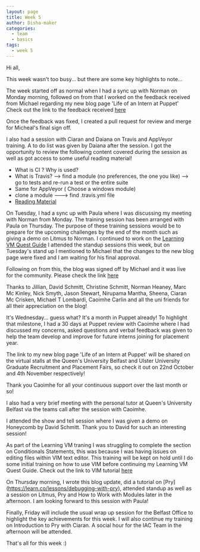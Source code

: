 ```yaml
---
layout: page
title: Week 5
author: Disha-maker
categories:
  - team
  - basics
tags:
  - week 5
---
```


Hi all,

This week wasn't too busy... but there are some key highlights to note...

The week started off as normal when I had a sync up with Norman on Monday morning, followed on from that I worked on the feedback received from Michael regarding my new blog page 'Life of an Intern at Puppet'
Check out the link to the feedback received [here](https://github.com/puppetlabs/iac/pull/117)

Once the feedback was fixed, I created a pull request for review and merge for Micheal's final sign off.

I also had a session with Ciaran and Daiana on Travis and AppVeyor training. A to do list was given by Daiana after the session. I got the opportunity to review the following content covered during the session as well as got access to some useful reading material!
- What is CI ? Why is used?
- What is Travis? --> find a module (no preferences, the one you like) --> go to tests and re-run a test or the entire suite
- Same for AppVeyor ( Choose a windows module)
- clone a module ---> find .travis.yml file
- [Reading Material](https://docs.travis-ci.com/)

On Tuesday, I had a sync up with Paula where I was discussing my meeting with Norman from Monday. The training session has been arranged with Paula on Thursday.
The purpose of these training sessions would be to prepare for the upcoming challenges by the end of the month such as giving a demo on Litmus to Norman. I continued to work on the [Learning VM Quest Guide](https://github.com/puppetlabs/puppet-quest-guide)
I attended the standup sessions this week, but on Tuesday's stand up I mentioned to Michael that the changes to the new blog page were fixed and I am waiting for his final approval.

Following on from this, the blog was signed off by Michael and it was live for the community. Please check the link [here](https://puppetlabs.github.io/iac/docs/life_of_intern.html)

Thanks to Jillian, David Schmitt, Christine Schmitt, Norman Heaney, Marc Mc Kinley, Nick Smyth, Jason Stewart, Nirupama Mantha, Sheena, Ciaran Mc Crisken, Michael T Lombardi, Caoimhe Carlin and all the uni friends for all their appreciation on the blog!

It's Wednesday... guess what? It's a month in Puppet already!
To highlight that milestone, I had a 30 days at Puppet review with Caoimhe where I had discussed my concerns, asked questions and verbal feedback was given to help the team develop and improve for future interns joining for placement year.

The link to my new blog page 'Life of an Intern at Puppet' will be shared on the virtual stalls at the Queen's University Belfast and Ulster University Graduate Recruitment and Placement Fairs, so check it out on 22nd October and 4th November respectively!

Thank you Caoimhe for all your continuous support over the last month or so!

I also had a very brief meeting with the personal tutor at Queen's University Belfast via the teams call after the session with Caoimhe.

I attended the show and tell session where I was given a demo on Honeycomb by David Schmitt. Thank you to David for such an interesting session!

As part of the Learning VM traning I was struggling to complete the section on Conditionals Statements, this was because I was having issues on editing files within VIM text editor. This training will be kept on hold until I do some initial training on how to use VIM before continuing my Learning VM Quest Guide.
Check out the link to VIM tutorial [here](https://vim-adventures.com/)

On Thursday morning, I wrote this blog update, did a tutorial on [Pry]                                             (https://learn.co/lessons/debugging-with-pry), attended standup as well as a session on Litmus, Pry and How to Work with Modules later in the afternoon. I am looking forward to this session with Paula!

Finally, Friday will include the usual wrap up session for the Belfast Office to highlight the key achievements for this week. I will also continue my training on Introduction to Pry with Ciaran. A social hour for the IAC Team in the afternoon will be attended.

That's all for this week :)
